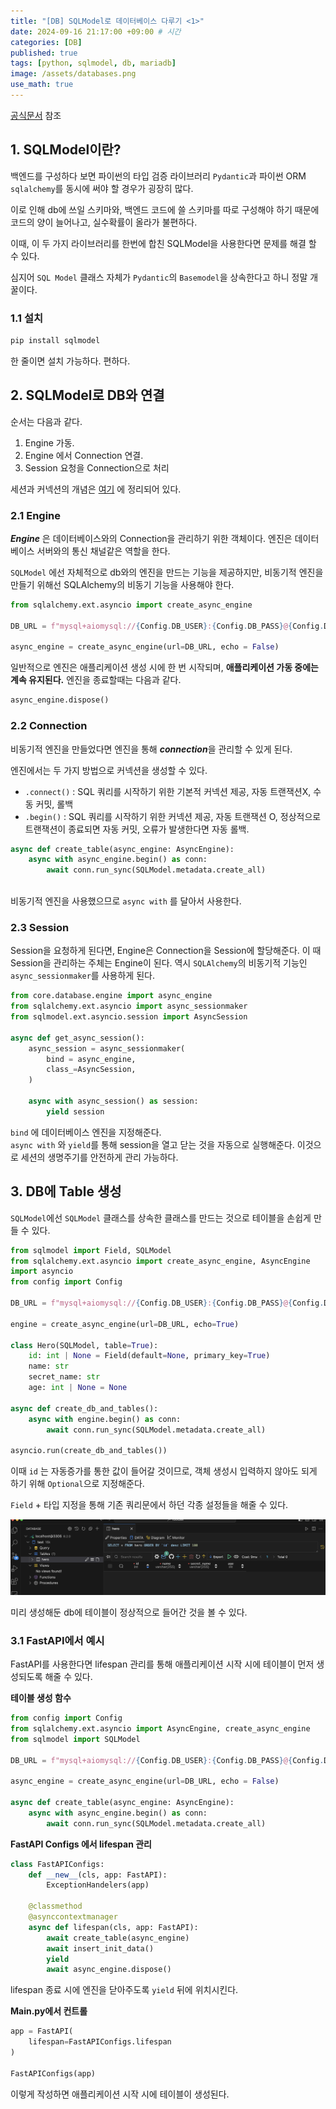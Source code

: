 ```yaml
---
title: "[DB] SQLModel로 데이터베이스 다루기 <1>"
date: 2024-09-16 21:17:00 +09:00 # 시간
categories: [DB]
published: true
tags: [python, sqlmodel, db, mariadb]
image: /assets/databases.png
use_math: true
---  
```


[공식문서](https://sqlmodel.tiangolo.com/) 참조

## 1. SQLModel이란?

백엔드를 구성하다 보면 파이썬의 타입 검증 라이브러리 `Pydantic`과 파이썬 ORM `sqlalchemy`를 동시에 써야 할 경우가 굉장히 많다.

이로 인해 db에 쓰일 스키마와, 백엔드 코드에 쓸 스키마를 따로 구성해야 하기 때문에 코드의 양이 늘어나고, 실수확률이 올라가 불편하다.

이때, 이 두 가지 라이브러리를 한번에 합친 SQLModel을 사용한다면 문제를 해결 할 수 있다.

심지어 `SQL Model` 클래스 자체가 `Pydantic`의 `Basemodel`을 상속한다고 하니 정말 개꿀이다.

### 1.1 설치

```bash
pip install sqlmodel
```

한 줄이면 설치 가능하다. 편하다.

## 2. SQLModel로 DB와 연결

순서는 다음과 같다.

1. Engine 가동.
2. Engine 에서 Connection 연결.
3. Session 요청을 Connection으로 처리

세션과 커넥션의 개념은 [여기](https://astro-yu.github.io/posts/Database3/) 에 정리되어 있다.

### 2.1 Engine

***Engine*** 은 데이터베이스와의 Connection을 관리하기 위한 객체이다. 엔진은 데이터베이스 서버와의 통신 채널같은 역할을 한다.

`SQLModel` 에선 자체적으로 db와의 엔진을 만드는 기능을 제공하지만, 비동기적 엔진을 만들기 위해선 SQLAlchemy의 비동기 기능을 사용해야 한다.

```python
from sqlalchemy.ext.asyncio import create_async_engine

DB_URL = f"mysql+aiomysql://{Config.DB_USER}:{Config.DB_PASS}@{Config.DB_HOST}:{Config.DB_PORT}/{Config.DB_NAME}"

async_engine = create_async_engine(url=DB_URL, echo = False)
```

일반적으로 엔진은 애플리케이션 생성 시에 한 번 시작되며, **애플리케이션 가동 중에는 계속 유지된다.** 엔진을 종료할때는 다음과 같다.

```python
async_engine.dispose()
```

### 2.2 Connection

비동기적 엔진을 만들었다면 엔진을 통해 ***connection***을 관리할 수 있게 된다.

엔진에서는 두 가지 방법으로 커넥션을 생성할 수 있다.

- `.connect()` : SQL 쿼리를 시작하기 위한 기본적 커넥션 제공, 자동 트랜잭션X, 수동 커밋, 롤백
- `.begin()` : SQL 쿼리를 시작하기 위한 커넥션 제공, 자동 트랜잭션 O, 정상적으로 트랜잭션이 종료되면 자동 커밋, 오류가 발생한다면 자동 롤백.

```python
async def create_table(async_engine: AsyncEngine):
    async with async_engine.begin() as conn:
        await conn.run_sync(SQLModel.metadata.create_all)
    

```

비동기적 엔진을 사용했으므로 `async with` 를 달아서 사용한다.

### 2.3 Session

Session을 요청하게 된다면, Engine은 Connection을 Session에 할당해준다. 이 때 Session을 관리하는 주체는 Engine이 된다. 역시 `SQLAlchemy`의 비동기적 기능인 `async_sessionmaker`를 사용하게 된다.

```python
from core.database.engine import async_engine
from sqlalchemy.ext.asyncio import async_sessionmaker
from sqlmodel.ext.asyncio.session import AsyncSession

async def get_async_session():
    async_session = async_sessionmaker(
        bind = async_engine,
        class_=AsyncSession,
    )

    async with async_session() as session:
        yield session

```

`bind` 에 데이터베이스 엔진을 지정해준다.   
`async with` 와 `yield`를 통해 session을 열고 닫는 것을 자동으로 실행해준다. 이것으로 세션의 생명주기를 안전하게 관리 가능하다.

## 3. DB에 Table 생성

`SQLModel`에선 `SQLModel` 클래스를 상속한 클래스를 만드는 것으로 테이블을 손쉽게 만들 수 있다.

```python
from sqlmodel import Field, SQLModel
from sqlalchemy.ext.asyncio import create_async_engine, AsyncEngine
import asyncio
from config import Config

DB_URL = f"mysql+aiomysql://{Config.DB_USER}:{Config.DB_PASS}@{Config.DB_HOST}:{Config.DB_PORT}/{Config.DB_NAME}"

engine = create_async_engine(url=DB_URL, echo=True)

class Hero(SQLModel, table=True):
    id: int | None = Field(default=None, primary_key=True)
    name: str
    secret_name: str
    age: int | None = None

async def create_db_and_tables():
    async with engine.begin() as conn:
        await conn.run_sync(SQLModel.metadata.create_all)

asyncio.run(create_db_and_tables())
```

이때 `id` 는 자동증가를 통한 값이 들어갈 것이므로, 객체 생성시 입력하지 않아도 되게 하기 위해 `Optional`으로 지정해준다. 

`Field` + 타입 지정을 통해 기존 쿼리문에서 하던 각종 설정들을 해줄 수 있다.

![](/assets/sqlmodel1.png)

미리 생성해둔 db에 테이블이 정상적으로 들어간 것을 볼 수 있다.

### 3.1 FastAPI에서 예시

FastAPI를 사용한다면 lifespan 관리를 통해 애플리케이션 시작 시에 테이블이 먼저 생성되도록 해줄 수 있다.

**테이블 생성 함수**

```python
from config import Config
from sqlalchemy.ext.asyncio import AsyncEngine, create_async_engine
from sqlmodel import SQLModel

DB_URL = f"mysql+aiomysql://{Config.DB_USER}:{Config.DB_PASS}@{Config.DB_HOST}:{Config.DB_PORT}/{Config.DB_NAME}"

async_engine = create_async_engine(url=DB_URL, echo = False)

async def create_table(async_engine: AsyncEngine):
    async with async_engine.begin() as conn:
        await conn.run_sync(SQLModel.metadata.create_all)
```

**FastAPI Configs 에서 lifespan 관리**

```python
class FastAPIConfigs:
    def __new__(cls, app: FastAPI):
        ExceptionHandelers(app)

    @classmethod
    @asynccontextmanager
    async def lifespan(cls, app: FastAPI):
        await create_table(async_engine)
        await insert_init_data()
        yield
        await async_engine.dispose()
```

lifespan 종료 시에 엔진을 닫아주도록 `yield` 뒤에 위치시킨다.

**Main.py에서 컨트롤**

```python
app = FastAPI(
    lifespan=FastAPIConfigs.lifespan
)

FastAPIConfigs(app)
```

이렇게 작성하면 애플리케이션 시작 시에 테이블이 생성된다.
